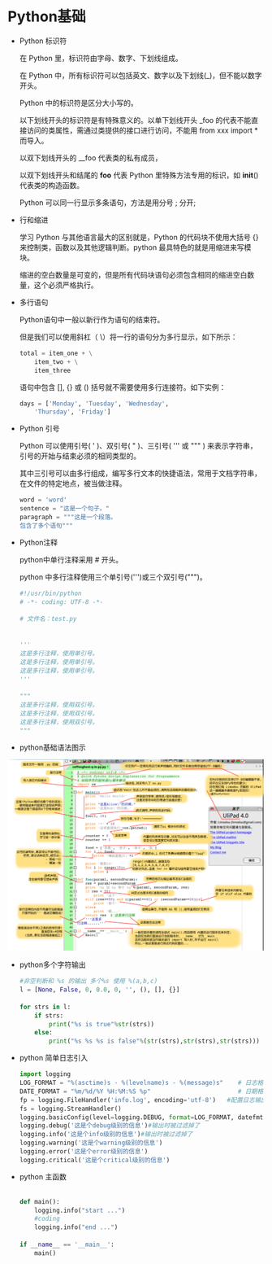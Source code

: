 # Python基础

- Python 标识符

    在 Python 里，标识符由字母、数字、下划线组成。

    在 Python 中，所有标识符可以包括英文、数字以及下划线(_)，但不能以数字开头。

    Python 中的标识符是区分大小写的。

    以下划线开头的标识符是有特殊意义的。以单下划线开头 _foo 的代表不能直接访问的类属性，需通过类提供的接口进行访问，不能用 from xxx import * 而导入。

    以双下划线开头的 __foo 代表类的私有成员，
    
    以双下划线开头和结尾的 __foo__ 代表 Python 里特殊方法专用的标识，如 __init__() 代表类的构造函数。

    Python 可以同一行显示多条语句，方法是用分号 ; 分开;
   
- 行和缩进

    学习 Python 与其他语言最大的区别就是，Python 的代码块不使用大括号 {} 来控制类，函数以及其他逻辑判断。python 最具特色的就是用缩进来写模块。


    缩进的空白数量是可变的，但是所有代码块语句必须包含相同的缩进空白数量，这个必须严格执行。

- 多行语句

    Python语句中一般以新行作为语句的结束符。

    但是我们可以使用斜杠（ \）将一行的语句分为多行显示，如下所示：
    ```py
    total = item_one + \
        item_two + \
        item_three
    ```
    语句中包含 [], {} 或 () 括号就不需要使用多行连接符。如下实例：

    ```py
    days = ['Monday', 'Tuesday', 'Wednesday',
        'Thursday', 'Friday']

    ```

- Python 引号

    Python 可以使用引号( ' )、双引号( " )、三引号( ''' 或 """ ) 来表示字符串，引号的开始与结束必须的相同类型的。

    其中三引号可以由多行组成，编写多行文本的快捷语法，常用于文档字符串，在文件的特定地点，被当做注释。
    ```py
    word = 'word'
    sentence = "这是一个句子。"
    paragraph = """这是一个段落。
    包含了多个语句"""
    ```
- Python注释

    python中单行注释采用 # 开头。

    python 中多行注释使用三个单引号(''')或三个双引号(""")。
    ```py
    #!/usr/bin/python
    # -*- coding: UTF-8 -*-

    # 文件名：test.py


    '''
    这是多行注释，使用单引号。
    这是多行注释，使用单引号。
    这是多行注释，使用单引号。
    '''

    """
    这是多行注释，使用双引号。
    这是多行注释，使用双引号。
    这是多行注释，使用双引号。
    """

    ```
- python基础语法图示

![基础语法图](../../Picture/Python%E5%9F%BA%E7%A1%80%E8%AF%AD%E6%B3%95%E8%AF%B4%E6%98%8E.png)

- python多个字符输出

    ```py
    #非空判断和 %s 的输出 多个%s 使用 %(a,b,c)
    l = [None, False, 0, 0.0, 0, '', (), [], {}]

    for strs in l:
        if strs:
            print("%s is true"%str(strs))
        else:
            print("%s %s %s is false"%(str(strs),str(strs),str(strs)))
    ```

- python 简单日志引入

    ```py
    import logging
    LOG_FORMAT = "%(asctime)s - %(levelname)s - %(message)s"    # 日志格式化输出
    DATE_FORMAT = "%m/%d/%Y %H:%M:%S %p"                        # 日期格式
    fp = logging.FileHandler('info.log', encoding='utf-8')   #配置日志输出文件和编码格式
    fs = logging.StreamHandler()
    logging.basicConfig(level=logging.DEBUG, format=LOG_FORMAT, datefmt=DATE_FORMAT, handlers=[fp, fs])    # 调用
    logging.debug('这是个debug级别的信息')#输出时被过滤掉了
    logging.info('这是个info级别的信息')#输出时被过滤掉了
    logging.warning('这是个warning级别的信息')
    logging.error('这是个error级别的信息')
    logging.critical('这是个critical级别的信息')
    ```

- python 主函数

    ```py

    def main():
        logging.info("start ...")
        #coding
        logging.info("end ...")

    if __name__ == '__main__':
        main()
    ```